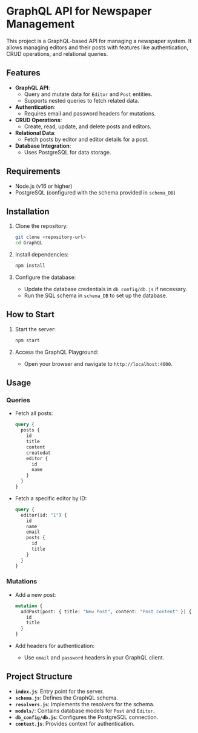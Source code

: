 # GraphQL API for Newspaper Management

This project is a GraphQL-based API for managing a newspaper system. It allows managing editors and their posts with features like authentication, CRUD operations, and relational queries.

## Features

- **GraphQL API**:
  - Query and mutate data for `Editor` and `Post` entities.
  - Supports nested queries to fetch related data.
- **Authentication**:
  - Requires email and password headers for mutations.
- **CRUD Operations**:
  - Create, read, update, and delete posts and editors.
- **Relational Data**:
  - Fetch posts by editor and editor details for a post.
- **Database Integration**:
  - Uses PostgreSQL for data storage.

## Requirements

- Node.js (v16 or higher)
- PostgreSQL (configured with the schema provided in `schema_DB`)

## Installation

1. Clone the repository:
   ```bash
   git clone <repository-url>
   cd GraphQL
   ```

2. Install dependencies:
   ```bash
   npm install
   ```

3. Configure the database:
   - Update the database credentials in `db_config/db.js` if necessary.
   - Run the SQL schema in `schema_DB` to set up the database.

## How to Start

1. Start the server:
   ```bash
   npm start
   ```

2. Access the GraphQL Playground:
   - Open your browser and navigate to `http://localhost:4000`.

## Usage

### Queries

- Fetch all posts:
  ```graphql
  query {
    posts {
      id
      title
      content
      createdat
      editor {
        id
        name
      }
    }
  }
  ```

- Fetch a specific editor by ID:
  ```graphql
  query {
    editor(id: "1") {
      id
      name
      email
      posts {
        id
        title
      }
    }
  }
  ```

### Mutations

- Add a new post:
  ```graphql
  mutation {
    addPost(post: { title: "New Post", content: "Post content" }) {
      id
      title
    }
  }
  ```

- Add headers for authentication:
  - Use `email` and `password` headers in your GraphQL client.

## Project Structure

- **`index.js`**: Entry point for the server.
- **`schema.js`**: Defines the GraphQL schema.
- **`resolvers.js`**: Implements the resolvers for the schema.
- **`models/`**: Contains database models for `Post` and `Editor`.
- **`db_config/db.js`**: Configures the PostgreSQL connection.
- **`context.js`**: Provides context for authentication.
